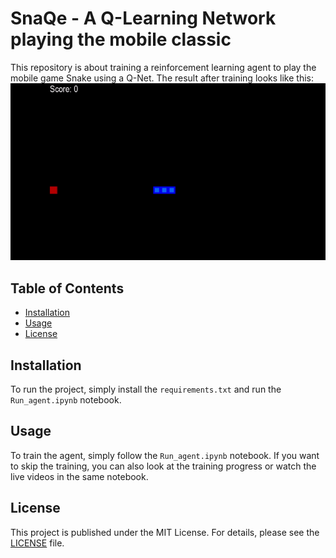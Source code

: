# SnaQe - A Q-Learning Network playing the mobile classic
This repository is about training a reinforcement learning agent to play the mobile game Snake using a Q-Net. The result after training looks like this:
!["Video"](./Trained_Agent_Run.gif)

## Table of Contents

- [Installation](#installation)
- [Usage](#usage)
- [License](#license)

## Installation
To run the project, simply install the <code>requirements.txt</code> and run the <code>Run_agent.ipynb</code> notebook.

## Usage
To train the agent, simply follow the <code>Run_agent.ipynb</code> notebook. If you want to skip the training, you can also look at the training progress or watch the live videos in the same notebook.

## License
This project is published under the MIT License. For details, please see the [LICENSE](./LICENSE) file.